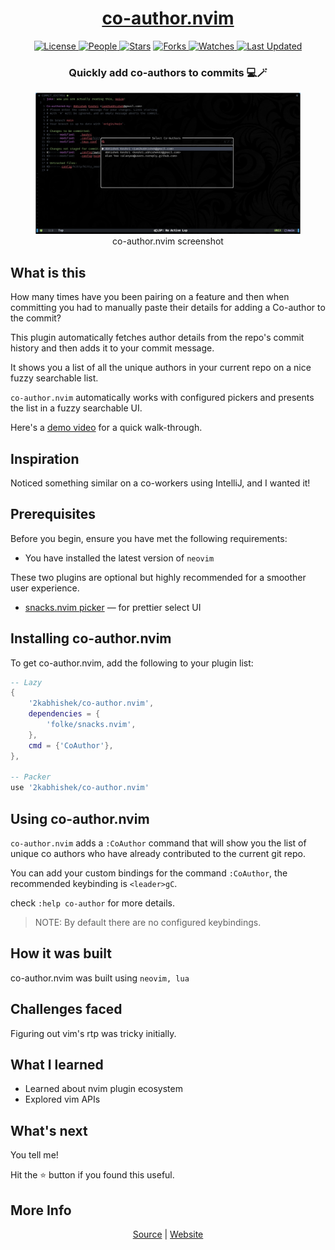<div align = "center">

<h1><a href="https://2kabhishek.github.io/co-author.nvim">co-author.nvim</a></h1>

<a href="https://github.com/2KAbhishek/co-author.nvim/blob/main/LICENSE">
<img alt="License" src="https://img.shields.io/github/license/2kabhishek/co-author.nvim?style=flat&color=eee&label="> </a>

<a href="https://github.com/2KAbhishek/co-author.nvim/graphs/contributors">
<img alt="People" src="https://img.shields.io/github/contributors/2kabhishek/co-author.nvim?style=flat&color=ffaaf2&label=People"> </a>

<a href="https://github.com/2KAbhishek/co-author.nvim/stargazers">
<img alt="Stars" src="https://img.shields.io/github/stars/2kabhishek/co-author.nvim?style=flat&color=98c379&label=Stars"></a>

<a href="https://github.com/2KAbhishek/co-author.nvim/network/members">
<img alt="Forks" src="https://img.shields.io/github/forks/2kabhishek/co-author.nvim?style=flat&color=66a8e0&label=Forks"> </a>

<a href="https://github.com/2KAbhishek/co-author.nvim/watchers">
<img alt="Watches" src="https://img.shields.io/github/watchers/2kabhishek/co-author.nvim?style=flat&color=f5d08b&label=Watches"> </a>

<a href="https://github.com/2KAbhishek/co-author.nvim/pulse">
<img alt="Last Updated" src="https://img.shields.io/github/last-commit/2kabhishek/co-author.nvim?style=flat&color=e06c75&label="> </a>

<h3>Quickly add co-authors to commits 💻🪄</h3>

<figure>
  <img src= "doc/images/screenshot.png" alt="co-author.nvim Demo">
  <br/>
  <figcaption>co-author.nvim screenshot</figcaption>
</figure>

</div>

## What is this

How many times have you been pairing on a feature and then when committing you had to manually paste their details for adding a Co-author to the commit?

This plugin automatically fetches author details from the repo's commit history and then adds it to your commit message.

It shows you a list of all the unique authors in your current repo on a nice fuzzy searchable list.

`co-author.nvim` automatically works with configured pickers and presents the list in a fuzzy searchable UI.

Here's a [demo video](https://youtu.be/mBLLyOLwSf4?si=2Bdw900ROLp63LEg) for a quick walk-through.

## Inspiration

Noticed something similar on a co-workers using IntelliJ, and I wanted it!

## Prerequisites

Before you begin, ensure you have met the following requirements:

- You have installed the latest version of `neovim`

These two plugins are optional but highly recommended for a smoother user experience.

- [snacks.nvim picker](https://github.com/folke/snacks.nvim/blob/main/docs/picker.md) — for prettier select UI

## Installing co-author.nvim

To get co-author.nvim, add the following to your plugin list:

```lua
-- Lazy
{
    '2kabhishek/co-author.nvim',
    dependencies = {
        'folke/snacks.nvim',
    },
    cmd = {'CoAuthor'},
},

-- Packer
use '2kabhishek/co-author.nvim'

```

## Using co-author.nvim

`co-author.nvim` adds a `:CoAuthor` command that will show you the list of unique co authors who have already contributed to the current git repo.

You can add your custom bindings for the command `:CoAuthor`, the recommended keybinding is `<leader>gC`.

check `:help co-author` for more details.

> NOTE: By default there are no configured keybindings.

## How it was built

co-author.nvim was built using `neovim, lua`

## Challenges faced

Figuring out vim's rtp was tricky initially.

## What I learned

- Learned about nvim plugin ecosystem
- Explored vim APIs

## What's next

You tell me!

Hit the ⭐ button if you found this useful.

## More Info

<div align="center">

<a href="https://github.com/2KAbhishek/co-author.nvim">Source</a> | <a href="https://2kabhishek.github.io/co-author.nvim">Website</a>

</div>
